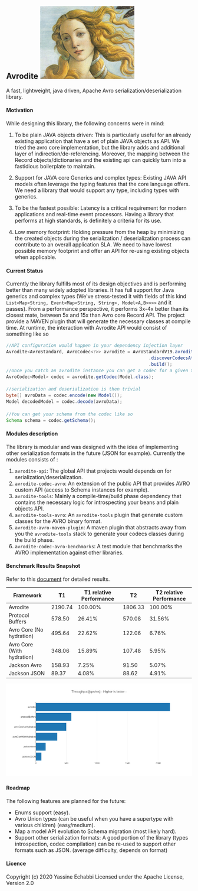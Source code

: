 ## Avrodite   ![image alt >](./avrodite-pages/images/avrodite.png?raw=true#right) 
A fast, lightweight, java driven, Apache Avro serialization/deserialization library.

#### Motivation

While designing this library, the following concerns were in mind:

1. To be plain JAVA objects driven: This is particularly useful for an already existing application that 
have a set of plain JAVA objects as API. We tried the avro core implementation, but the library adds 
and additional layer of indirection/de-referencing. Moreover, the mapping between the Record 
objects/dictionaries and the existing api can quickly turn into a fastidious boilerplate to maintain.

2. Support for JAVA core Generics and complex types: Existing JAVA API models often leverage the 
typing features that the core language offers. We need a library that would support any type, 
including types with generics.

3. To be the fastest possible: Latency is a critical requirement for modern applications and real-time 
event processors. Having a library that performs at high standards, is definitely a criteria for 
its use.

4. Low memory footprint: Holding pressure from the heap by minimizing the created objects during the 
serialization / deserialization process can contribute to an overall application SLA. We need to have 
lowest possible memory footprint and offer an API for re-using existing objects when applicable.

#### Current Status

Currently the library fulfills most of its design objectives and is performing better than many widely 
adopted libraries. It has full support for Java generics and complex types (We've stress-tested it with 
fields of this kind `List<Map<String, Event<Map<String, String>, Model<A,B>>>>` and it passes). 
From a performance perspective, it performs 3x-4x better than its closest mate, between 5x and 15x than 
Avro core Record API.
The project provide a MAVEN plugin that will generate the necessary classes at compile time. At runtime, 
the interaction with Avrodite API would consist of something like so
```java
//API configuration would happen in your dependency injection layer 
Avrodite<AvroStandard, AvroCodec<?>> avrodite = AvroStandardV19.avrodite()
                                                      .discoverCodecsAt(yourAPIPackage)
                                                      .build();                                                               
//once you catch an avrodite instance you can get a codec for a given target like so
AvroCodec<Model> codec = avrodite.getCodec(Model.class);

//serialization and deserialization is then trivial
byte[] avroData = codec.encode(new Model());
Model decodedModel = codec.decode(avroData);

//You can get your schema from the codec like so
Schema schema = codec.getSchema();

```

#### Modules description
The library is modular and was designed with the idea of implementing other serialization
formats in the future (JSON for example). Currently the modules consists of :

1. `avrodite-api`: The global API that projects would depends on for 
serialization/deserialization.
2. `avrodite-codec-avro`: An extension of the public API that provides AVRO 
custom API (access to Schema instances for example).
3. `avrodite-tools`: Mainly a compile-time/build phase dependency that contains the 
necessary logic for introspecting your beans and plain objects API. 
4. `avrodite-tools-avro`: An `avrodite-tools` plugin that generate custom classes for the AVRO binary 
format.
5. `avrodite-avro-maven-plugin`: A maven plugin that abstracts away from you the `avrodite-tools` 
stack to generate your codecs classes during the build phase.
6. `avrodite-codec-avro-benchmarks`: A test module that benchmarks the AVRO implementation against 
other libraries.


#### Benchmark Results Snapshot

Refer to this [document](./avrodite-pages/benchmarks.md) for detailed results. 

| Framework                  | T1      | T1 relative Performance | T2      | T2 relative Performance |
|----------------------------|---------|-------------------------|---------|-------------------------|
| Avrodite                   | 2190.74 | 100.00%                 | 1806.33 | 100.00%                 |
| Protocol Buffers           | 578.50  | 26.41%                  | 570.08  | 31.56%                  |
| Avro Core (No hydration)   | 495.64  | 22.62%                  | 122.06  | 6.76%                   |
| Avro Core (With hydration) | 348.06  | 15.89%                  | 107.48  | 5.95%                   |
| Jackson Avro               | 158.93  | 7.25%                   | 91.50   | 5.07%                   |
| Jackson JSON               | 89.37   | 4.08%                   | 88.62   | 4.91%                   |
      
![Alt text](./avrodite-pages/images/bench-results.json-throughput.png?raw=true "Throughput")


#### Roadmap
The following features are planned for the future:
- Enums support (easy).
- Avro Union types (can be useful when you have a supertype with various children) (easy/medium).
- Map a model API evolution to Schema migration (most likely hard).
- Support other serialization formats: A good portion of the library (types introspection, codec compilation) can be 
re-used to support other formats such as JSON. (average difficulty, depends on format)

#### Licence
Copyright (c) 2020 Yassine Echabbi
Licensed under the Apache License, Version 2.0
